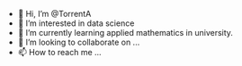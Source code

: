 - 👋 Hi, I’m @TorrentA
- 👀 I’m interested in data science
- 🌱 I’m currently learning applied mathematics in university.
- 💞️ I’m looking to collaborate on ...
- 📫 How to reach me ...

<!---
TorrentA/TorrentA is a ✨ special ✨ repository because its `README.md` (this file) appears on your GitHub profile.
You can click the Preview link to take a look at your changes.
--->
